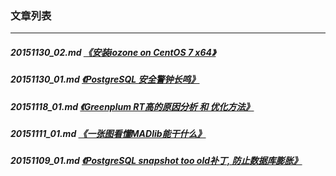 ### 文章列表  
----  
##### 20151130_02.md   [《安装iozone on CentOS 7 x64》](20151130_02.md)  
##### 20151130_01.md   [《PostgreSQL 安全警钟长鸣》](20151130_01.md)  
##### 20151118_01.md   [《Greenplum RT高的原因分析 和 优化方法》](20151118_01.md)  
##### 20151111_01.md   [《一张图看懂MADlib能干什么》](20151111_01.md)  
##### 20151109_01.md   [《PostgreSQL snapshot too old补丁, 防止数据库膨胀》](20151109_01.md)  
